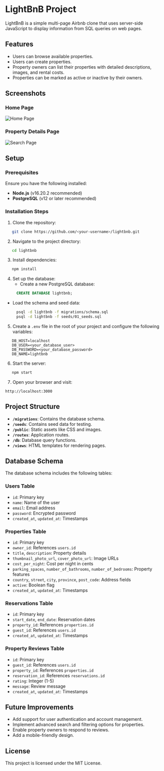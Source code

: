 # LightBnB Project

LightBnB is a simple multi-page Airbnb clone that uses server-side JavaScript to display information from SQL queries on web pages.

## Features
- Users can browse available properties.
- Users can create properties.
- Property owners can list their properties with detailed descriptions, images, and rental costs.
- Properties can be marked as active or inactive by their owners.

## Screenshots

### Home Page
![Home Page](/home/labber/lighthouse/LightBnB/images/main_page.jpeg)

### Property Details Page
![Search Page](/home/labber/lighthouse/LightBnB/images/search.jpeg)

## Setup

### Prerequisites
Ensure you have the following installed:
- **Node.js** (v16.20.2 recommended)
- **PostgreSQL** (v12 or later recommended)

### Installation Steps
1. Clone the repository:
```bash
   git clone https://github.com/<your-username>/lightbnb.git
```

2. Navigate to the project directory:
```bash
   cd lightbnb
```

3. Install dependencies:
```bash
   npm install
```

4. Set up the database:
   - Create a new PostgreSQL database:
```sql
     CREATE DATABASE lightbnb;
```
   - Load the schema and seed data:
```bash
     psql -d lightbnb -f migrations/schema.sql
     psql -d lightbnb -f seeds/01_seeds.sql
```

5. Create a `.env` file in the root of your project and configure the following variables:
```env
   DB_HOST=localhost
   DB_USER=<your_database_user>
   DB_PASSWORD=<your_database_password>
   DB_NAME=lightbnb
```

6. Start the server:
```bash
   npm start
```

7. Open your browser and visit:
```
http://localhost:3000
```

## Project Structure
- **`/migrations`**: Contains the database schema.
- **`/seeds`**: Contains seed data for testing.
- **`/public`**: Static assets like CSS and images.
- **`/routes`**: Application routes.
- **`/db`**: Database query functions.
- **`/views`**: HTML templates for rendering pages.

## Database Schema
The database schema includes the following tables:

### Users Table
- `id`: Primary key
- `name`: Name of the user
- `email`: Email address
- `password`: Encrypted password
- `created_at`, `updated_at`: Timestamps

### Properties Table
- `id`: Primary key
- `owner_id`: References `users.id`
- `title`, `description`: Property details
- `thumbnail_photo_url`, `cover_photo_url`: Image URLs
- `cost_per_night`: Cost per night in cents
- `parking_spaces`, `number_of_bathrooms`, `number_of_bedrooms`: Property features
- `country`, `street`, `city`, `province`, `post_code`: Address fields
- `active`: Boolean flag
- `created_at`, `updated_at`: Timestamps

### Reservations Table
- `id`: Primary key
- `start_date`, `end_date`: Reservation dates
- `property_id`: References `properties.id`
- `guest_id`: References `users.id`
- `created_at`, `updated_at`: Timestamps

### Property Reviews Table
- `id`: Primary key
- `guest_id`: References `users.id`
- `property_id`: References `properties.id`
- `reservation_id`: References `reservations.id`
- `rating`: Integer (1-5)
- `message`: Review message
- `created_at`, `updated_at`: Timestamps

## Future Improvements
- Add support for user authentication and account management.
- Implement advanced search and filtering options for properties.
- Enable property owners to respond to reviews.
- Add a mobile-friendly design.

## License
This project is licensed under the MIT License.
